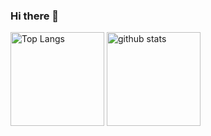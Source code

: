 ### Hi there 👋

<!--
**nu0ma/nu0ma** is a ✨ _special_ ✨ repository because its `README.md` (this file) appears on your GitHub profile.

Here are some ideas to get you started:

- 🔭 I’m currently working on ...
- 🌱 I’m currently learning ...
- 👯 I’m looking to collaborate on ...
- 🤔 I’m looking for help with ...
- 💬 Ask me about ...
- 📫 How to reach me: ...
- 😄 Pronouns: ...
- ⚡ Fun fact: ...
-->

<div align="left"> 
  <img alt="Top Langs" height="150px" src="https://github-readme-stats.vercel.app/api/top-langs/?username=nu0ma&layout=compact&show_icons=true" />
  <img alt="github stats" height="150px" src="https://github-readme-stats.vercel.app/api?username=nu0ma" />
</div>
